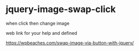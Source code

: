 # jquery-image-swap-click
when click then change image 

web link for your help and defined

https://wpbeaches.com/swap-image-via-button-with-jquery/

